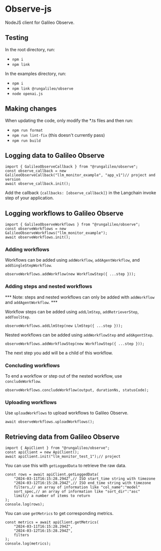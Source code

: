 # Observe-js

NodeJS client for Galileo Observe.

## Testing
In the root directory, run:
- `npm i`
- `npm link`

In the examples directory, run:
- `npm i`
- `npm link @rungalileo/observe`
- `node openai.js`

## Making changes
When updating the code, only modify the *.ts files and then run:
- `npm run format`
- `npm run lint-fix` (this doesn't currently pass)
- `npm run build`

## Logging data to Galileo Observe
```
import { GalileoObserveCallback } from "@rungalileo/observe";
const observe_callback = new GalileoObserveCallback("llm_monitor_example", "app_v1")// project and version
await observe_callback.init();
```

Add the callback `{callbacks: [observe_callback]}` in the Langchain invoke step of your application.

## Logging workflows to Galileo Observe


```
import { GalileoObserveWorkflows } from "@rungalileo/observe";
const observeWorkflows = new GalileoObserveWorkflows("llm_monitor_example");
await observeWorkflows.init();
```

### Adding workflows

Workflows can be added using  `addWorkflow`, `addAgentWorkflow`, and `addSingleStepWorkflow`.

```
observeWorkflows.addWorkflow(new WorkflowStep({ ...step }));
```

### Adding steps and nested workflows

*** Note: steps and nested workflows can only be added with `addWorkflow` and `addAgentWorkflow`. ***

Workflow steps can be added using  `addLlmStep`, `addRetrieverStep`, `addToolStep`.

```
observeWorkflows.addLlmStep(new LlmStep({ ...step }));
```

Nested workflows can be added using  `addWorkflowStep` and `addAgentStep`.

```
observeWorkflows.addWorkflowStep(new WorkflowStep({ ...step }));
```

The next step you add will be a child of this workflow.

### Concluding workflows

To end a workflow or step out of the nested workflow, use `concludeWorkflow`.

```
observeWorkflows.concludeWorkflow(output, durationNs, statusCode);
```

### Uploading workflows

Use `uploadWorkflows` to upload workflows to Galileo Observe.

```
await observeWorkflows.uploadWorkflows();
```

## Retrieving data from Galileo Observe

```
import { ApiClient } from "@rungalileo/observe";
const apiClient = new ApiClient();
await apiClient.init("llm_monitor_test_1");// project
```

You can use this with `getLoggedData` to retrieve the raw data.
```
const rows = await apiClient.getLoggedData(
    "2024-03-11T16:15:28.294Z",// ISO start_time string with timezone
    "2024-03-12T16:15:28.294Z",// ISO end_time string with timezone
    filters,// an array of information like "col_name":"model"
    sort_spec,// an array of information like "sort_dir":"asc"
    limit// a number of items to return
);
console.log(rows);
```

You can use `getMetrics` to get corresponding metrics.

```
const metrics = await apiClient.getMetrics(
    "2024-03-11T16:15:28.294Z",
    "2024-03-12T16:15:28.294Z",
    filters
);
console.log(metrics);
```